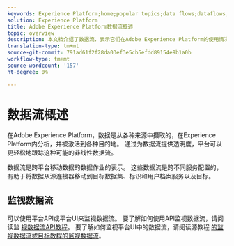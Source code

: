 ```yaml
---
keywords: Experience Platform;home;popular topics;data flows;dataflows;data;monitoring;monitor dataflows;monitor data flows;monitor;monitoring dataflows;monitoring data flows;flow;flow service;
solution: Experience Platform
title: Adobe Experience Platform数据流概述
topic: overview
description: 本文档介绍了数据流，表示它们在Adobe Experience Platform的使用情况。
translation-type: tm+mt
source-git-commit: 791ad61f2f28da03ef3e5cb5efdd89154e9b1a0b
workflow-type: tm+mt
source-wordcount: '157'
ht-degree: 0%

---
```



# 数据流概述

在Adobe Experience Platform，数据是从各种来源中摄取的，在Experience Platform内分析，并被激活到各种目的地。 通过为数据流提供透明度，平台可以更轻松地跟踪这种可能的非线性数据流。

数据流是跨平台移动数据的数据作业的表示。 这些数据流是跨不同服务配置的，有助于将数据从源连接器移动到目标数据集、标识和用户档案服务以及目标。

## 监视数据流

可以使用平台API或平台UI来监视数据流。 要了解如何使用API监视数据流，请阅读监 [视数据流API教程](./api/monitor.md)。 要了解如何监视平台UI中的数据流，请阅读源教程 [的监视数据流或目标教程](./ui/monitor-sources.md)[的监视数据流](./ui/monitor-destinations.md)。